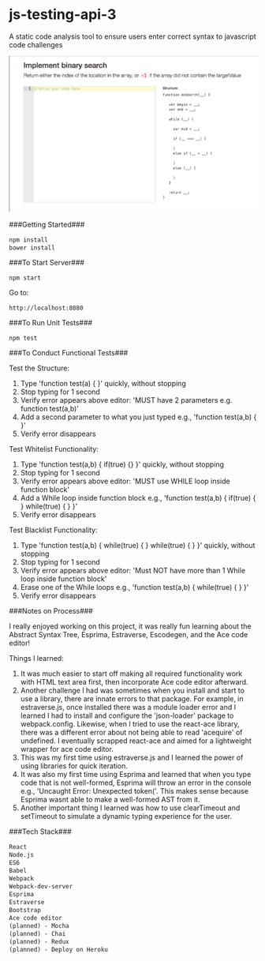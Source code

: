 # js-testing-api-3
A static code analysis tool to ensure users enter correct syntax to javascript code challenges

<span width="30px" height="30px"><img src="./public/images/screenshot1.png"></span>

###Getting Started###

	npm install
    bower install

###To Start Server###

    npm start

Go to:

    http://localhost:8080

###To Run Unit Tests###

    npm test

###To Conduct Functional Tests###

Test the Structure:

1. Type 'function test(a) { }' quickly, without stopping
2. Stop typing for 1 second
3. Verify error appears above editor: 'MUST have 2 parameters e.g. function test(a,b)'
4. Add a second parameter to what you just typed e.g., 'function test(a,b) { }'
5. Verify error disappears


Test Whitelist Functionality:

1. Type 'function test(a,b) { if(true) {} }' quickly, without stopping
2. Stop typing for 1 second
3. Verify error appears above editor: 'MUST use WHILE loop inside function block'
4. Add a While loop inside function block e.g., 'function test(a,b) { if(true) { } while(true) { } }'
5. Verify error disappears


Test Blacklist Functionality:

1. Type 'function test(a,b) { while(true) { } while(true) { } }' quickly, without stopping
2. Stop typing for 1 second
3. Verify error appears above editor: 'Must NOT have more than 1 While loop inside function block'
4. Erase one of the While loops e.g., 'function test(a,b) { while(true) { } }'
5. Verify error disappears

###Notes on Process###

I really enjoyed working on this project, it was really fun learning about the Abstract Syntax Tree, Esprima, Estraverse, Escodegen, and the Ace code editor!

Things I learned: 

1. It was much easier to start off making all required functionality work with HTML text area first, then incorporate Ace code editor afterward. 
2. Another challenge I had was sometimes when you install and start to use a library, there are innate errors to that package. For example, in estraverse.js, once installed 
there was a module loader error and I learned I had to install and configure the 'json-loader' package to webpack.config. Likewise, when I tried to use the react-ace library, 
there was a different error about not being able to read 'acequire' of undefined. I eventually scrapped react-ace and aimed for a lightweight wrapper for ace code editor. 
3. This was my first time using estraverse.js and I learned the power of using libraries for quick iteration. 
4. It was also my first time using Esprima and learned that when you type code that is not well-formed, Esprima will throw an error in the console e.g., 'Uncaught Error: Unexpected token('. 
This makes sense because Esprima wasnt able to make a well-formed AST from it.
5. Another important thing I learned was how to use clearTimeout and setTimeout to simulate a dynamic typing experience for the user.

###Tech Stack###

    React
    Node.js
    ES6
    Babel
    Webpack
    Webpack-dev-server
    Esprima
    Estraverse
    Bootstrap
    Ace code editor
    (planned) - Mocha
    (planned) - Chai
    (planned) - Redux
    (planned) - Deploy on Heroku